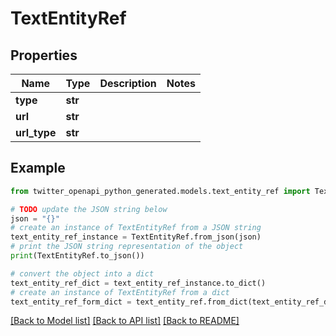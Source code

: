 # TextEntityRef


## Properties

Name | Type | Description | Notes
------------ | ------------- | ------------- | -------------
**type** | **str** |  | 
**url** | **str** |  | 
**url_type** | **str** |  | 

## Example

```python
from twitter_openapi_python_generated.models.text_entity_ref import TextEntityRef

# TODO update the JSON string below
json = "{}"
# create an instance of TextEntityRef from a JSON string
text_entity_ref_instance = TextEntityRef.from_json(json)
# print the JSON string representation of the object
print(TextEntityRef.to_json())

# convert the object into a dict
text_entity_ref_dict = text_entity_ref_instance.to_dict()
# create an instance of TextEntityRef from a dict
text_entity_ref_form_dict = text_entity_ref.from_dict(text_entity_ref_dict)
```
[[Back to Model list]](../README.md#documentation-for-models) [[Back to API list]](../README.md#documentation-for-api-endpoints) [[Back to README]](../README.md)


